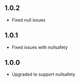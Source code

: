 ## 1.0.2

* Fixed null issues 

## 1.0.1

* Fixed issues with nullsafety

## 1.0.0

* Upgraded to support nullsafety

